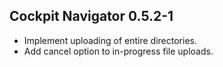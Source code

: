 ## Cockpit Navigator 0.5.2-1

* Implement uploading of entire directories.
* Add cancel option to in-progress file uploads.